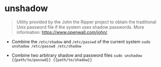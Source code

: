 # unshadow
> Utility provided by the John the Ripper project to obtain the traditional Unix password file if the system uses shadow passwords.
> More information: <https://www.openwall.com/john/>.

- Combine the `/etc/shadow` and `/etc/passwd` of the current system
`sudo unshadow /etc/passwd /etc/shadow`

- Combine two arbitrary shadow and password files
`sudo unshadow {{path/to/passwd}} {{path/to/shadow}}`

